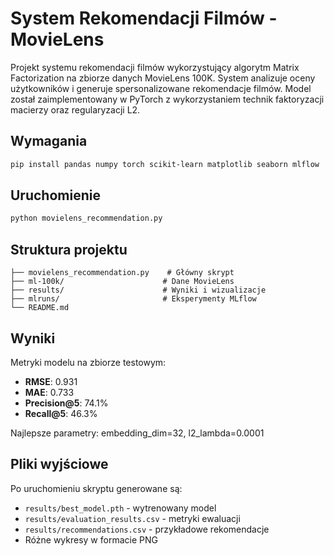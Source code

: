 # System Rekomendacji Filmów - MovieLens

Projekt systemu rekomendacji filmów wykorzystujący algorytm Matrix Factorization na zbiorze danych MovieLens 100K.
System analizuje oceny użytkowników i generuje spersonalizowane rekomendacje filmów. Model został zaimplementowany w PyTorch z wykorzystaniem technik faktoryzacji macierzy oraz regularyzacji L2.

## Wymagania

```bash
pip install pandas numpy torch scikit-learn matplotlib seaborn mlflow
```

## Uruchomienie

```bash
python movielens_recommendation.py
```

## Struktura projektu

```
├── movielens_recommendation.py    # Główny skrypt
├── ml-100k/                      # Dane MovieLens
├── results/                      # Wyniki i wizualizacje
├── mlruns/                       # Eksperymenty MLflow
└── README.md
```

## Wyniki

Metryki modelu na zbiorze testowym:
- **RMSE**: 0.931
- **MAE**: 0.733
- **Precision@5**: 74.1%
- **Recall@5**: 46.3%

Najlepsze parametry: embedding_dim=32, l2_lambda=0.0001

## Pliki wyjściowe

Po uruchomieniu skryptu generowane są:
- `results/best_model.pth` - wytrenowany model
- `results/evaluation_results.csv` - metryki ewaluacji
- `results/recommendations.csv` - przykładowe rekomendacje
- Różne wykresy w formacie PNG
